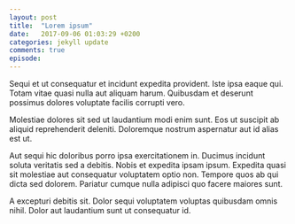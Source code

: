 ```yaml
---
layout: post
title:  "Lorem ipsum"
date:   2017-09-06 01:03:29 +0200
categories: jekyll update
comments: true
episode: 
---
```

<div id='buzzsprout-small-player'></div><script type='text/javascript' charset='utf-8' src='https://www.buzzsprout.com/2126226.js?container_id=buzzsprout-small-player&player=small'></script>

<!--more-->

Sequi et ut consequatur et incidunt expedita provident. Iste ipsa eaque qui. Totam vitae quasi nulla aut aliquam harum. Quibusdam et deserunt possimus dolores voluptate facilis corrupti vero.

Molestiae dolores sit sed ut laudantium modi enim sunt. Eos ut suscipit ab aliquid reprehenderit deleniti. Doloremque nostrum aspernatur aut id alias est ut.

Aut sequi hic doloribus porro ipsa exercitationem in. Ducimus incidunt soluta veritatis sed a debitis. Nobis et expedita ipsam ipsum. Expedita quasi sit molestiae aut consequatur voluptatem optio non. Tempore quos ab qui dicta sed dolorem. Pariatur cumque nulla adipisci quo facere maiores sunt.

A excepturi debitis sit. Dolor sequi voluptatem voluptas quibusdam omnis nihil. Dolor aut laudantium sunt ut consequatur id.

